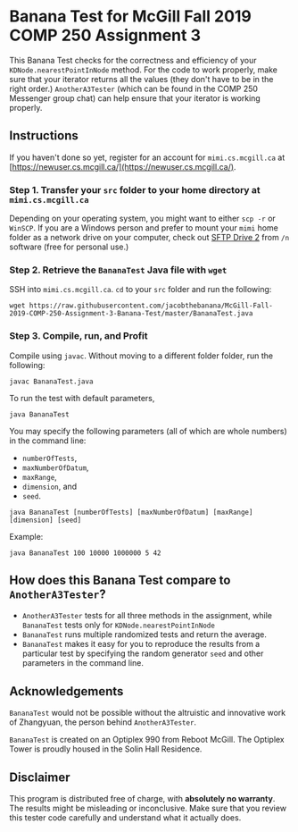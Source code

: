 # **Banana Test** for McGill Fall 2019 COMP 250 Assignment 3 
This Banana Test checks for the correctness and efficiency of your `KDNode.nearestPointInNode` method. For the code to work properly, make sure that your iterator returns all the values (they don't have to be in the right order.) `AnotherA3Tester` (which can be found in the COMP 250 Messenger group chat) can help ensure that your iterator is working properly. 

## Instructions
If you haven't done so yet, register for an account for `mimi.cs.mcgill.ca` at [https://newuser.cs.mcgill.ca/](https://newuser.cs.mcgill.ca/).

### Step 1. Transfer your `src` folder to your home directory at `mimi.cs.mcgill.ca`
Depending on your operating system, you might want to either `scp -r` or `WinSCP`. If you are a Windows person and prefer to mount your `mimi` home folder as a network drive on your computer, check out [SFTP Drive 2](https://www.nsoftware.com/sftp/drive/) from `/n` software (free for personal use.)

### Step 2. Retrieve the `BananaTest` Java file with `wget`
SSH into `mimi.cs.mcgill.ca`. `cd` to your `src` folder and run the following:
```
wget https://raw.githubusercontent.com/jacobthebanana/McGill-Fall-2019-COMP-250-Assignment-3-Banana-Test/master/BananaTest.java
```

### Step 3. Compile, run, and Profit
Compile using `javac`. Without moving to a different folder folder, run the following:

```
javac BananaTest.java
```

To run the test with default parameters, 
``` 
java BananaTest
```

You may specify the following parameters (all of which are whole numbers) in the command line: 
- `numberOfTests`, 
- `maxNumberOfDatum`, 
- `maxRange`, 
- `dimension`, and 
- `seed`.

```
java BananaTest [numberOfTests] [maxNumberOfDatum] [maxRange] [dimension] [seed]
```

Example: 
```
java BananaTest 100 10000 1000000 5 42
```

## How does this Banana Test compare to `AnotherA3Tester`?
- `AnotherA3Tester` tests for all three methods in the assignment, while `BananaTest` tests only for `KDNode.nearestPointInNode`
- `BananaTest` runs multiple randomized tests and return the average.
- `BananaTest` makes it easy for you to reproduce the results from a particular test by specifying the random generator `seed` and other parameters in the command line.


## Acknowledgements
`BananaTest` would not be possible without the altruistic and innovative work of Zhangyuan, the person behind `AnotherA3Tester`. 

`BananaTest` is created on an Optiplex 990 from Reboot McGill. The Optiplex Tower is proudly housed in the Solin Hall Residence.

## Disclaimer
This program is distributed free of charge, with **absolutely no warranty**. The results might be misleading or inconclusive. Make sure that you review this tester code carefully and understand what it actually does.
